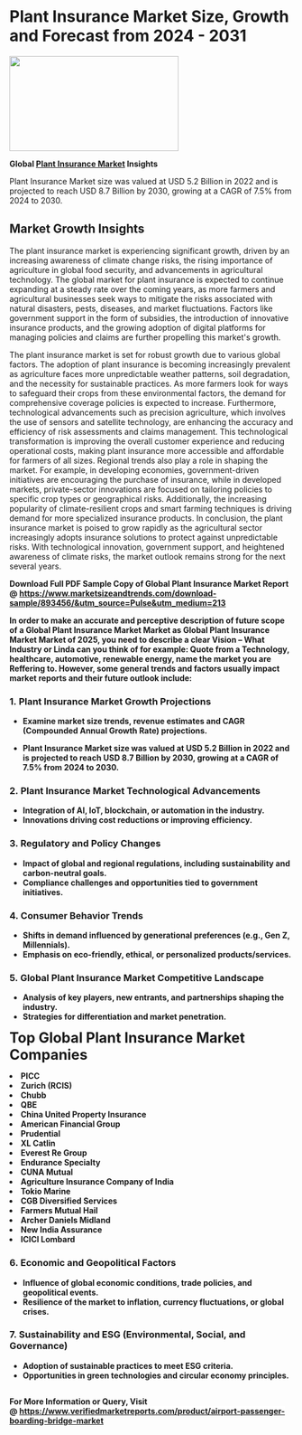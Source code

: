 <H1>Plant Insurance Market Size, Growth and Forecast from 2024 - 2031</H1><img class="aligncenter size-medium wp-image-584254" src="https://thirdeyenews.in/wp-content/uploads/2024/09/Global-Market-Research-300x168.jpeg" alt="" width="300" height="168" /><p><strong>Global&nbsp;<a href="https://www.marketsizeandtrends.com/download-sample/893456/&amp;utm_source=Pulse&amp;utm_medium=213">Plant Insurance Market</a> Insights</strong></p><p>Plant Insurance Market size was valued at USD 5.2 Billion in 2022 and is projected to reach USD 8.7 Billion by 2030, growing at a CAGR of 7.5% from 2024 to 2030.</p><p><h2>Market Growth Insights</h2> <p>The plant insurance market is experiencing significant growth, driven by an increasing awareness of climate change risks, the rising importance of agriculture in global food security, and advancements in agricultural technology. The global market for plant insurance is expected to continue expanding at a steady rate over the coming years, as more farmers and agricultural businesses seek ways to mitigate the risks associated with natural disasters, pests, diseases, and market fluctuations. Factors like government support in the form of subsidies, the introduction of innovative insurance products, and the growing adoption of digital platforms for managing policies and claims are further propelling this market's growth.</p> <p><strong></strong></p> <p>The plant insurance market is set for robust growth due to various global factors. The adoption of plant insurance is becoming increasingly prevalent as agriculture faces more unpredictable weather patterns, soil degradation, and the necessity for sustainable practices. As more farmers look for ways to safeguard their crops from these environmental factors, the demand for comprehensive coverage policies is expected to increase. Furthermore, technological advancements such as precision agriculture, which involves the use of sensors and satellite technology, are enhancing the accuracy and efficiency of risk assessments and claims management. This technological transformation is improving the overall customer experience and reducing operational costs, making plant insurance more accessible and affordable for farmers of all sizes. Regional trends also play a role in shaping the market. For example, in developing economies, government-driven initiatives are encouraging the purchase of insurance, while in developed markets, private-sector innovations are focused on tailoring policies to specific crop types or geographical risks. Additionally, the increasing popularity of climate-resilient crops and smart farming techniques is driving demand for more specialized insurance products. In conclusion, the plant insurance market is poised to grow rapidly as the agricultural sector increasingly adopts insurance solutions to protect against unpredictable risks. With technological innovation, government support, and heightened awareness of climate risks, the market outlook remains strong for the next several years.</p> <p><strong></p><p><span class=""><strong>Download Full PDF Sample Copy of Global Plant Insurance Market Report</strong> @ <a href="https://www.marketsizeandtrends.com/download-sample/893456/&amp;utm_source=Pulse&amp;utm_medium=213" target="_blank">https://www.marketsizeandtrends.com/download-sample/893456/&amp;utm_source=Pulse&amp;utm_medium=213</a></span></p><p>In order to make an accurate and perceptive description of future scope of a Global&nbsp;Plant Insurance Market Market as Global&nbsp;Plant Insurance Market Market of 2025, you need to describe a clear Vision &ndash; What Industry or Linda can you think of for example: Quote from a Technology, healthcare, automotive, renewable energy, name the market you are Reffering to. However, some general trends and factors usually impact market reports and their future outlook include:</p><h3>1.&nbsp;<strong>Plant Insurance Market Growth Projections</strong></h3><ul><li>Examine market size trends, revenue estimates and CAGR (Compounded Annual Growth Rate) projections.</li><li><p>Plant Insurance Market size was valued at USD 5.2 Billion in 2022 and is projected to reach USD 8.7 Billion by 2030, growing at a CAGR of 7.5% from 2024 to 2030.</p></li></ul><h3>2.&nbsp;<strong>Plant Insurance Market Technological Advancements</strong></h3><ul><li>Integration of AI, IoT, blockchain, or automation in the industry.</li><li>Innovations driving cost reductions or improving efficiency.</li></ul><h3>3.&nbsp;<strong>Regulatory and Policy Changes</strong></h3><ul><li>Impact of global and regional regulations, including sustainability and carbon-neutral goals.</li><li>Compliance challenges and opportunities tied to government initiatives.</li></ul><h3>4.&nbsp;<strong>Consumer Behavior Trends</strong></h3><ul><li>Shifts in demand influenced by generational preferences (e.g., Gen Z, Millennials).</li><li>Emphasis on eco-friendly, ethical, or personalized products/services.</li></ul><h3>5.&nbsp;<strong>Global Plant Insurance Market Competitive Landscape</strong></h3><ul><li>Analysis of key players, new entrants, and partnerships shaping the industry.</li><li>Strategies for differentiation and market penetration.</li></ul><p data-pm-slice="1 1 []"><span style="color: inherit; font-family: inherit; font-size: 25px;">Top Global Plant Insurance Market Companies</span></p><div class="" data-test-id=""><p><li>PICC</li><li> Zurich (RCIS)</li><li> Chubb</li><li> QBE</li><li> China United Property Insurance</li><li> American Financial Group</li><li> Prudential</li><li> XL Catlin</li><li> Everest Re Group</li><li> Endurance Specialty</li><li> CUNA Mutual</li><li> Agriculture Insurance Company of India</li><li> Tokio Marine</li><li> CGB Diversified Services</li><li> Farmers Mutual Hail</li><li> Archer Daniels Midland</li><li> New India Assurance</li><li> ICICI Lombard</li></p></div><h3>6.&nbsp;<strong>Economic and Geopolitical Factors</strong></h3><ul><li>Influence of global economic conditions, trade policies, and geopolitical events.</li><li>Resilience of the market to inflation, currency fluctuations, or global crises.</li></ul><h3>7.&nbsp;<strong>Sustainability and ESG (Environmental, Social, and Governance)</strong></h3><ul><li>Adoption of sustainable practices to meet ESG criteria.</li><li>Opportunities in green technologies and circular economy principles.</li></ul><h2><strong style="font-size: 14px;">For More Information or Query, Visit @&nbsp;</strong><a style="background-color: #ffffff; font-size: 14px;" href="https://www.marketsizeandtrends.com/report/plant-insurance-market-/" target="_blank">https://www.verifiedmarketreports.com/product/airport-passenger-boarding-bridge-market</a></h2>
